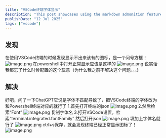```yaml
---
title: "VSCode终端字体显示"
description: "This post showcases using the markdown admonition feature in Astro Cactus"
publishDate: "12 Jul 2025"
tags: ["vscode"]
---
```

## 发现
 在使用VSCode终端的时候发现显示不出来该有的图标，是一个问号方框！
 ![image.png](https://roim-picx-9nr.pages.dev/rest/26mYqVK.png)
 在powershell中打开正常显示应该是这样的
 ![image.png](https://roim-picx-9nr.pages.dev/rest/bHgyqVK.png)
 说实话我都忘了什么时候配置的这个玩意（为什么我之前不解决这个问题。。。)
## 解决
好吧，问了一下ChatGPT它说是字体不匹配导致了，把VSCode终端的字体改为和Powershell终端对应的就行了
1.首先打开终端的json
![image.png](https://roim-picx-9nr.pages.dev/rest/WqozqVK.png)
2.然后检索“Font”
![image.png](https://roim-picx-9nr.pages.dev/rest/ohvzqVK.png)
复制字体名
3.打开VSCode设置，检索“terminal.integrated.fontFamily”
然后打开json
![image.png](https://roim-picx-9nr.pages.dev/rest/2CmARVK.png)
填加上字体名就行了
![image.png](https://roim-picx-9nr.pages.dev/rest/dXeaRVK.png)
ctrl+s保存，就会发现终端已经正常显示图标了！
![image.png](https://roim-picx-9nr.pages.dev/rest/rc7aRVK.png)

